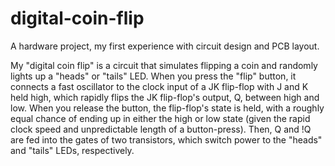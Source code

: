 # digital-coin-flip
A hardware project, my first experience with circuit design and PCB layout. 

My "digital coin flip" is a circuit that simulates flipping a coin and randomly lights up a "heads" or "tails" LED. When you press the "flip" button, it connects a fast oscillator to the clock input of a JK flip-flop with J and K held high, which rapidly flips the JK flip-flop's output, Q, between high and low. When you release the button, the flip-flop's state is held, with a roughly equal chance of ending up in either the high or low state (given the rapid clock speed and unpredictable length of a button-press). Then, Q and !Q are fed into the gates of two transistors, which switch power to the "heads" and "tails" LEDs, respectively.
